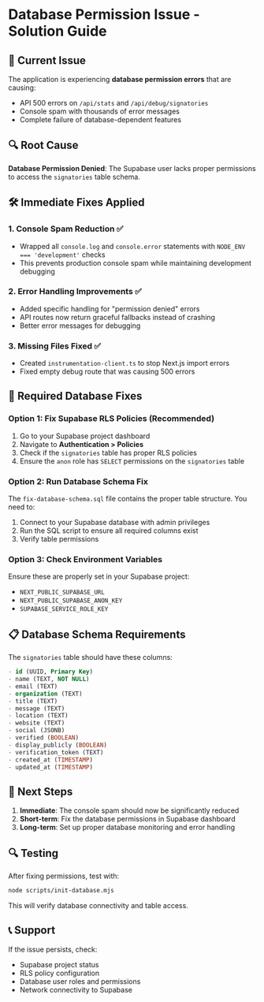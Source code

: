 # Database Permission Issue - Solution Guide

## 🚨 Current Issue
The application is experiencing **database permission errors** that are causing:
- API 500 errors on `/api/stats` and `/api/debug/signatories`
- Console spam with thousands of error messages
- Complete failure of database-dependent features

## 🔍 Root Cause
**Database Permission Denied**: The Supabase user lacks proper permissions to access the `signatories` table schema.

## 🛠️ Immediate Fixes Applied

### 1. Console Spam Reduction ✅
- Wrapped all `console.log` and `console.error` statements with `NODE_ENV === 'development'` checks
- This prevents production console spam while maintaining development debugging

### 2. Error Handling Improvements ✅
- Added specific handling for "permission denied" errors
- API routes now return graceful fallbacks instead of crashing
- Better error messages for debugging

### 3. Missing Files Fixed ✅
- Created `instrumentation-client.ts` to stop Next.js import errors
- Fixed empty debug route that was causing 500 errors

## 🔧 Required Database Fixes

### Option 1: Fix Supabase RLS Policies (Recommended)
1. Go to your Supabase project dashboard
2. Navigate to **Authentication > Policies**
3. Check if the `signatories` table has proper RLS policies
4. Ensure the `anon` role has `SELECT` permissions on the `signatories` table

### Option 2: Run Database Schema Fix
The `fix-database-schema.sql` file contains the proper table structure. You need to:
1. Connect to your Supabase database with admin privileges
2. Run the SQL script to ensure all required columns exist
3. Verify table permissions

### Option 3: Check Environment Variables
Ensure these are properly set in your Supabase project:
- `NEXT_PUBLIC_SUPABASE_URL`
- `NEXT_PUBLIC_SUPABASE_ANON_KEY`
- `SUPABASE_SERVICE_ROLE_KEY`

## 📋 Database Schema Requirements

The `signatories` table should have these columns:
```sql
- id (UUID, Primary Key)
- name (TEXT, NOT NULL)
- email (TEXT)
- organization (TEXT)
- title (TEXT)
- message (TEXT)
- location (TEXT)
- website (TEXT)
- social (JSONB)
- verified (BOOLEAN)
- display_publicly (BOOLEAN)
- verification_token (TEXT)
- created_at (TIMESTAMP)
- updated_at (TIMESTAMP)
```

## 🚀 Next Steps

1. **Immediate**: The console spam should now be significantly reduced
2. **Short-term**: Fix the database permissions in Supabase dashboard
3. **Long-term**: Set up proper database monitoring and error handling

## 🔍 Testing

After fixing permissions, test with:
```bash
node scripts/init-database.mjs
```

This will verify database connectivity and table access.

## 📞 Support

If the issue persists, check:
- Supabase project status
- RLS policy configuration
- Database user roles and permissions
- Network connectivity to Supabase
